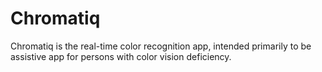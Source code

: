 # Chromatiq
Chromatiq is the real-time color recognition app, intended primarily to be assistive app for persons with color vision deficiency.

